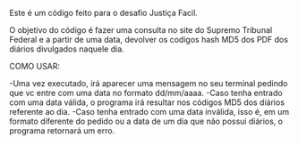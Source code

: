 Este é um código feito para o desafio Justiça Facil.

O objetivo do código é fazer uma consulta no site do Supremo Tribunal Federal e a partir de uma data, devolver os codigos hash MD5 dos PDF dos diários divulgados naquele dia.


COMO USAR:

-Uma vez executado, irá aparecer uma mensagem no seu terminal pedindo que vc entre com uma data no formato dd/mm/aaaa.
-Caso tenha entrado com uma data válida, o programa irá resultar nos códigos MD5 dos diários referente ao dia.
-Caso tenha entrado com uma data inválida, isso é, em um formato diferente do pedido ou a data de um dia que não possui diários, o programa retornará um erro.

